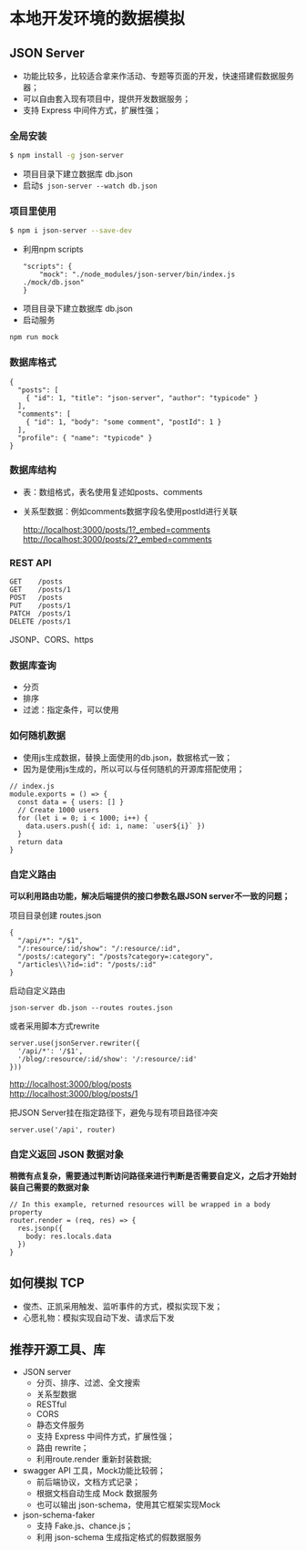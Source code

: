 # 本地开发环境的数据模拟

## JSON Server
- 功能比较多，比较适合拿来作活动、专题等页面的开发，快速搭建假数据服务器；
- 可以自由套入现有项目中，提供开发数据服务；
- 支持 Express 中间件方式，扩展性强；

### 全局安装
```bash
$ npm install -g json-server
```

- 项目目录下建立数据库 db.json
- 启动`$ json-server --watch db.json`

### 项目里使用
```bash
$ npm i json-server --save-dev
```

- 利用npm scripts
	```
	"scripts": {
	    "mock": "./node_modules/json-server/bin/index.js ./mock/db.json"
	}
	```
- 项目目录下建立数据库 db.json
- 启动服务

```bash
npm run mock
```

### 数据库格式

```
{
  "posts": [
    { "id": 1, "title": "json-server", "author": "typicode" }
  ],
  "comments": [
    { "id": 1, "body": "some comment", "postId": 1 }
  ],
  "profile": { "name": "typicode" }
}
```

### 数据库结构
- 表：数组格式，表名使用复述如posts、comments
- 关系型数据：例如comments数据字段名使用postId进行关联

	[http://localhost:3000/posts/1?_embed=comments](http://localhost:3000/posts/1?_embed=comments "示范") <br>
	[http://localhost:3000/posts/2?_embed=comments](http://127.0.0.1:3000/posts/2?_embed=comments "示范") 
	
### REST API
```
GET    /posts
GET    /posts/1
POST   /posts
PUT    /posts/1
PATCH  /posts/1
DELETE /posts/1
```
JSONP、CORS、https

### 数据库查询
- 分页
- 排序
- 过滤：指定条件，可以使用

### 如何随机数据
- 使用js生成数据，替换上面使用的db.json，数据格式一致；
- 因为是使用js生成的，所以可以与任何随机的开源库搭配使用；

```
// index.js
module.exports = () => {
  const data = { users: [] }
  // Create 1000 users
  for (let i = 0; i < 1000; i++) {
    data.users.push({ id: i, name: `user${i}` })
  }
  return data
}
```

### 自定义路由
**可以利用路由功能，解决后端提供的接口参数名跟JSON server不一致的问题；**

项目目录创建 routes.json

```
{
  "/api/*": "/$1",
  "/:resource/:id/show": "/:resource/:id",
  "/posts/:category": "/posts?category=:category",
  "/articles\\?id=:id": "/posts/:id"
}
```

启动自定义路由

```
json-server db.json --routes routes.json
```

或者采用脚本方式rewrite

```
server.use(jsonServer.rewriter({
  '/api/*': '/$1',
  '/blog/:resource/:id/show': '/:resource/:id'
}))
```

[http://localhost:3000/blog/posts](http://localhost:3000/blog/posts "示范") <br>
[http://localhost:3000/blog/posts/1](http://localhost:3000/blog/posts/1 "示范") 

把JSON Server挂在指定路径下，避免与现有项目路径冲突

```
server.use('/api', router)
```

### 自定义返回 JSON 数据对象
**稍微有点复杂，需要通过判断访问路径来进行判断是否需要自定义，之后才开始封装自己需要的数据对象**

```
// In this example, returned resources will be wrapped in a body property
router.render = (req, res) => {
  res.jsonp({
    body: res.locals.data
  })
}
```

## 如何模拟 TCP
- 俊杰、正凯采用触发、监听事件的方式，模拟实现下发；
- 心愿礼物：模拟实现自动下发、请求后下发

## 推荐开源工具、库
- JSON server
    - 分页、排序、过滤、全文搜索
    - 关系型数据
    - RESTful
    - CORS
    - 静态文件服务
    - 支持 Express 中间件方式，扩展性强；
    - 路由 rewrite；
    - 利用route.render 重新封装数据;
- swagger API 工具，Mock功能比较弱；
	 - 前后端协议，文档方式记录；
	 - 根据文档自动生成 Mock 数据服务
	 - 也可以输出 json-schema，使用其它框架实现Mock
- json-schema-faker
    - 支持 Fake.js、chance.js；
    - 利用 json-schema 生成指定格式的假数据服务
